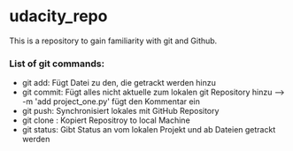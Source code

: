 # udacity_repo
This is a repository to gain familiarity with git and Github.

### List of git commands:
* git add: Fügt Datei zu den, die getrackt werden hinzu
* git commit: Fügt alles nicht aktuelle zum lokalen git Repository hinzu --> -m  'add project_one.py' fügt den Kommentar ein
* git push: Synchronisiert lokales mit GitHub Repository
* git clone <url>: Kopiert Repositroy to local Machine
* git status: Gibt Status an vom lokalen Projekt und ab Dateien getrackt werden





